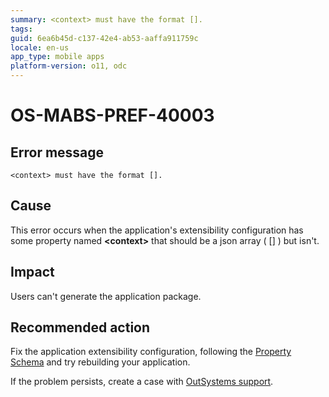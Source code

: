 ```yaml
---
summary: <context> must have the format [].
tags:
guid: 6ea6b45d-c137-42e4-ab53-aaffa911759c
locale: en-us
app_type: mobile apps
platform-version: o11, odc
---
```


# OS-MABS-PREF-40003

## Error message

`<context> must have the format [].`

## Cause

This error occurs when the application's extensibility configuration has some property named **&lt;context&gt;** that should be a json array ( [] ) but isn't.

## Impact

Users can't generate the application package.

## Recommended action

Fix the application extensibility configuration, following the [Property Schema](https://success.outsystems.com/Documentation/11/Delivering_Mobile_Apps/Customize_Your_Mobile_App/Extensibility_Configurations_JSON_Schema#property-schema) and try rebuilding your application.

If the problem persists, create a case with [OutSystems support](https://www.outsystems.com/support/portal/open-support-case?ErrorCode=OS-MABS-PREF-40003).
